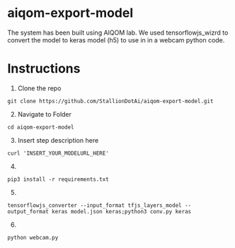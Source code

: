# aiqom-export-model
The system has been built using AIQOM lab. We used tensorflowjs_wizrd to convert the model to keras model (h5) to use in in a webcam python code.

# Instructions
1. Clone the repo

`git clone https://github.com/StallionDotAi/aiqom-export-model.git`

2. Navigate to Folder

`cd aiqom-export-model`

3. Insert step description here

`curl 'INSERT_YOUR_MODELURL_HERE'`

4. 

`pip3 install -r requirements.txt`

5. 

`tensorflowjs_converter --input_format tfjs_layers_model --output_format keras model.json keras;python3 conv.py keras`

6. 

`python webcam.py`


